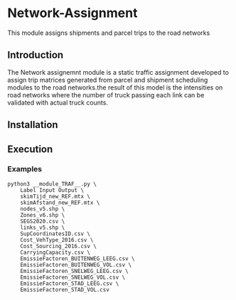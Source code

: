 # Network-Assignment
This module assigns shipments and parcel trips to the road networks

## Introduction

The Network assignemnt module is a static traffic assignment developed to assign trip matrices generated from parcel and shipment scheduling modules to the road networks.the result of this model is the intensities on road networks where the number of truck passing each link can be validated with actual truck counts.

## Installation

## Execution

### Examples

```
python3 __module_TRAF__.py \
    Label Input Output \
    skimTijd_new_REF.mtx \
    skimAfstand_new_REF.mtx \
    nodes_v5.shp \
    Zones_v6.shp \
    SEGS2020.csv \
    links_v5.shp \
    SupCoordinatesID.csv \
    Cost_VehType_2016.csv \
    Cost_Sourcing_2016.csv \
    CarryingCapacity.csv \
    EmissieFactoren_BUITENWEG_LEEG.csv \
    EmissieFactoren_BUITENWEG_VOL.csv \
    EmissieFactoren_SNELWEG_LEEG.csv \
    EmissieFactoren_SNELWEG_VOL.csv \
    EmissieFactoren_STAD_LEEG.csv \
    EmissieFactoren_STAD_VOL.csv
```